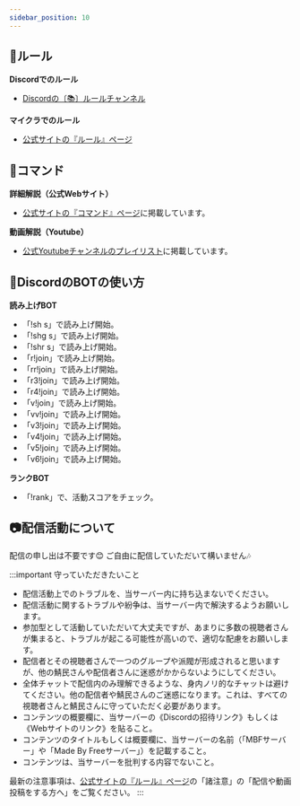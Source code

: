 ```yaml
---
sidebar_position: 10
---
```



## 📖ルール
**Discordでのルール**
- [Discordの〔📚〕ルールチャンネル](https://discord.com/channels/960062675012964352/1130317440824377395)

**マイクラでのルール**
- [公式サイトの『ルール』ページ](http://made-by-free.com/rule)

## 📡コマンド
**詳細解説（公式Webサイト）**
- [公式サイトの『コマンド』ページ](http://made-by-free.com/command)に掲載しています。

**動画解説（Youtube）**
- [公式Youtubeチャンネルのプレイリスト](https://www.youtube.com/watch?v=3wqnfQuSElY&list=PLhC3acWKQEJg11Ewnp5PiO54ISgeh1QI5&pp=iAQB)に掲載しています。

## 🤖DiscordのBOTの使い方

**読み上げBOT**
- 「!sh s」で読み上げ開始。
- 「!shg s」で読み上げ開始。
- 「!shr s」で読み上げ開始。
- 「r!join」で読み上げ開始。
- 「rr!join」で読み上げ開始。
- 「r3!join」で読み上げ開始。
- 「r4!join」で読み上げ開始。
- 「v!join」で読み上げ開始。
- 「vv!join」で読み上げ開始。
- 「v3!join」で読み上げ開始。
- 「v4!join」で読み上げ開始。
- 「v5!join」で読み上げ開始。
- 「v6!join」で読み上げ開始。

**ランクBOT**
- 「!rank」で、活動スコアをチェック。


## 📷配信活動について
配信の申し出は不要です😊
ご自由に配信していただいて構いません🎶

:::important 守っていただきたいこと
- 配信活動上でのトラブルを、当サーバー内に持ち込まないでください。
- 配信活動に関するトラブルや紛争は、当サーバー内で解決するようお願いします。
- 参加型として活動していただいて大丈夫ですが、あまりに多数の視聴者さんが集まると、トラブルが起こる可能性が高いので、適切な配慮をお願いします。
- 配信者とその視聴者さんで一つのグループや派閥が形成されると思いますが、他の鯖民さんや配信者さんに迷惑がかからないようにしてください。
- 全体チャットで配信内のみ理解できるような、身内ノリ的なチャットは避けてください。他の配信者や鯖民さんのご迷惑になります。これは、すべての視聴者さんと鯖民さんに守っていただく必要があります。
- コンテンツの概要欄に、当サーバーの《Discordの招待リンク》もしくは《Webサイトのリンク》を貼ること。
- コンテンツのタイトルもしくは概要欄に、当サーバーの名前（「MBFサーバー」や「Made By Freeサーバー」）を記載すること。
- コンテンツは、当サーバーを批判する内容でないこと。

最新の注意事項は、[公式サイトの『ルール』ページ](http://made-by-free.com/rule)の「諸注意」の「配信や動画投稿をする方へ」をご覧ください。
:::

